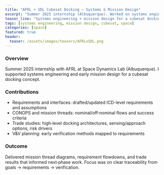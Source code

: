 ```yaml
---
title: "AFRL × SDL Cubesat Docking — Systems & Mission Design"
excerpt: "Summer 2025 internship (Albuquerque). Worked on systems engineering and mission design for a cubesat docking mission: requirements, CONOPS, trades, and verification approach."
teaser_line: "Systems engineering + mission design for a cubesat docking mission."
tags: [systems engineering, mission design, cubesat, space]
categories: [space]
featured: true
header:
  teaser: /assets/images/teasers/AFRLxSDL.png
---
```


### Overview
Summer 2025 internship with AFRL at Space Dynamics Lab (Albuquerque). I supported systems engineering and early mission design for a cubesat docking concept.

### Contributions
- Requirements and interfaces: drafted/updated ICD-level requirements and assumptions
- CONOPS and mission threads: nominal/off‑nominal flows and success criteria
- Trade studies: high‑level docking architectures, sensing/approach options, risk drivers
- V&V planning: early verification methods mapped to requirements

### Outcome
Delivered mission thread diagrams, requirement flowdowns, and trade results that informed next‑phase work. Focus was on clear traceability from goals → requirements → verification.
